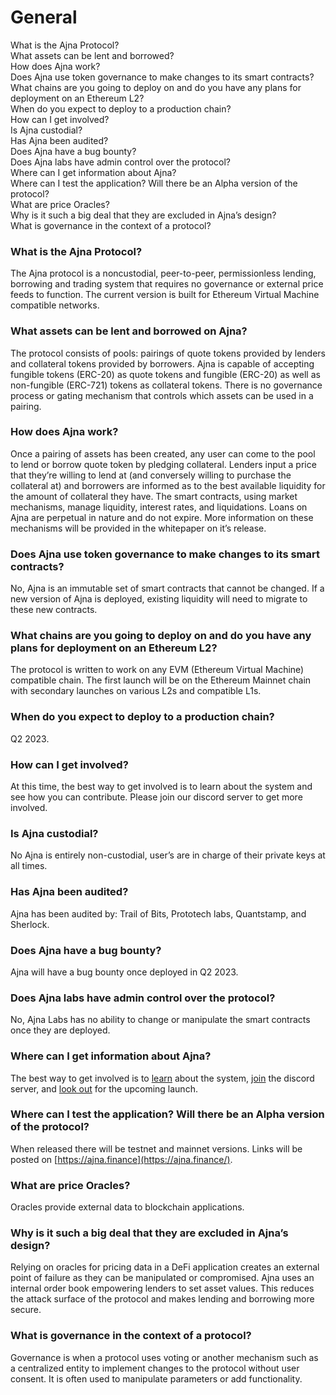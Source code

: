 # General

What is the Ajna Protocol?\
What assets can be lent and borrowed?\
How does Ajna work?\
Does Ajna use token governance to make changes to its smart contracts?\
What chains are you going to deploy on and do you have any plans for deployment on an Ethereum L2?\
When do you expect to deploy to a production chain?\
How can I get involved?\
Is Ajna custodial?\
Has Ajna been audited?\
Does Ajna have a bug bounty?\
Does Ajna labs have admin control over the protocol?\
Where can I get information about Ajna?\
Where can I test the application? Will there be an Alpha version of the protocol?\
What are price Oracles?\
Why is it such a big deal that they are excluded in Ajna’s design?\
What is governance in the context of a protocol?



### What is the Ajna Protocol?

The Ajna protocol is a noncustodial, peer-to-peer, permissionless lending, borrowing and trading system that requires no governance or external price feeds to function. The current version is built for Ethereum Virtual Machine compatible networks.&#x20;

### What assets can be lent and borrowed on Ajna?

The protocol consists of pools: pairings of quote tokens provided by lenders and collateral tokens provided by borrowers. Ajna is capable of accepting fungible tokens (ERC-20) as quote tokens and fungible (ERC-20) as well as non-fungible (ERC-721) tokens as collateral tokens. There is no governance process or gating mechanism that controls which assets can be used in a pairing.

### How does Ajna work?

Once a pairing of assets has been created, any user can come to the pool to lend or borrow quote token by pledging collateral. Lenders input a price that they’re willing to lend at (and conversely willing to purchase the collateral at) and borrowers are informed as to the best available liquidity for the amount of collateral they have. The smart contracts, using market mechanisms, manage liquidity, interest rates, and liquidations. Loans on Ajna are perpetual in nature and do not expire. More information on these mechanisms will be provided in the whitepaper on it’s release.

### Does Ajna use token governance to make changes to its smart contracts?

No, Ajna is an immutable set of smart contracts that cannot be changed. If a new version of Ajna is deployed, existing liquidity will need to migrate to these new contracts.

### What chains are you going to deploy on and do you have any plans for deployment on an Ethereum L2?

The protocol is written to work on any EVM (Ethereum Virtual Machine) compatible chain. The first launch will be on the Ethereum Mainnet chain with secondary launches on various L2s and compatible L1s.

### When do you expect to deploy to a production chain?

Q2 2023.

### How can I get involved?

At this time, the best way to get involved is to learn about the system and see how you can contribute. Please join our discord server to get more involved.

### Is Ajna custodial?

No Ajna is entirely non-custodial, user’s are in charge of their private keys at all times.

### Has Ajna been audited?

Ajna has been audited by: Trail of Bits, Prototech labs, Quantstamp, and Sherlock.

### Does Ajna have a bug bounty?

Ajna will have a bug bounty once deployed in Q2 2023.

### Does Ajna labs have admin control over the protocol?

No, Ajna Labs has no ability to change or manipulate the smart contracts once they are deployed.

### Where can I get information about Ajna?

The best way to get involved is to [learn](https://www.ajna.finance/eli5) about the system, [join](https://discord.gg/2YPNkzSH) the discord server, and [look out](https://twitter.com/ajnafi) for the upcoming launch.

### Where can I test the application? Will there be an Alpha version of the protocol?

When released there will be testnet and mainnet versions. Links will be posted on [https://ajna.finance](https://ajna.finance/).

### What are price Oracles?

Oracles provide external data to blockchain applications.

### Why is it such a big deal that they are excluded in Ajna’s design?

Relying on oracles for pricing data in a DeFi application creates an external point of failure as they can be manipulated or compromised. Ajna uses an internal order book empowering lenders to set asset values. This reduces the attack surface of the protocol and makes lending and borrowing more secure.

### What is governance in the context of a protocol?

Governance is when a protocol uses voting or another mechanism such as a centralized entity to implement changes to the protocol without user consent. It is often used to manipulate parameters or add functionality.

